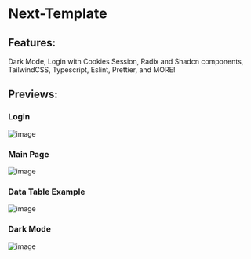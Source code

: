 # Next-Template
## Features:
Dark Mode, Login with Cookies Session, Radix and Shadcn components, TailwindCSS, Typescript, Eslint, Prettier, and MORE!

## Previews:
### Login
![image](https://github.com/igaaoo/Next-Template/assets/88206626/8741e2e1-14f6-47e0-b8f9-c03eaee87bd1)

### Main Page
![image](https://github.com/igaaoo/Next-Template/assets/88206626/f9e733c8-e83a-4a39-8615-9751fab26fbd)

### Data Table Example
![image](https://github.com/igaaoo/Next-Template/assets/88206626/ccad7d7a-75d7-47f7-8685-946c174d0753)

### Dark Mode
![image](https://github.com/igaaoo/Next-Template/assets/88206626/2871629d-d1db-4064-999c-f4466fa6980a)

